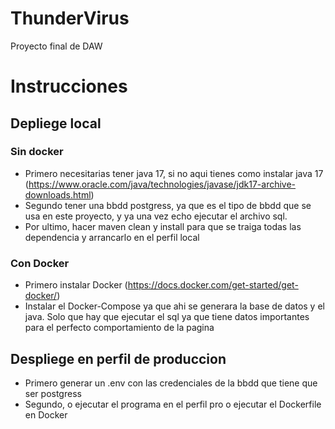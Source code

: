 # ThunderVirus
Proyecto final de DAW

# Instrucciones

## Depliege local
### Sin docker
  - Primero necesitarias tener java 17, si no aqui tienes como instalar java 17 (https://www.oracle.com/java/technologies/javase/jdk17-archive-downloads.html)
  - Segundo tener una bbdd postgress, ya que es el tipo de bbdd que se usa en este proyecto, y ya una vez echo ejecutar el archivo sql.
  - Por ultimo, hacer maven clean y install para que se traiga todas las dependencia y arrancarlo en el perfil local
### Con Docker
  - Primero instalar Docker (https://docs.docker.com/get-started/get-docker/)
  - Instalar el Docker-Compose ya que ahi se generara la base de datos y el java. Solo que hay que ejecutar el sql ya que tiene datos importantes para el perfecto comportamiento de la pagina

## Despliege en perfil de produccion
 - Primero generar un .env con las credenciales de la bbdd que tiene que ser postgress
 - Segundo, o ejecutar el programa en el perfil pro o ejecutar el Dockerfile en Docker
